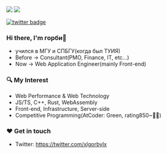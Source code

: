 <a href="https://github.com/anuraghazra/github-readme-stats" style="display:inline-block;">
<img style="float:initial;" src="https://github-readme-stats.vercel.app/api?username=xlgorbylx&count_private=true&show_icons=true&theme=react&hide_border=true" />
</a>
<a href="https://github.com/anuraghazra/github-readme-stats" style="display:inline-block;">
<img style="float:initial;" src="https://github-readme-stats.vercel.app/api/top-langs/?username=xlgorbylx&hide_border=true&theme=react&layout=compact" />
</a>

[![twitter badge](https://img.shields.io/badge/twitter-_xlgorbylx-1da1f2?style=flat-square&logo=twitter)](https://twitter.com/xlgorbylx)

<!-- [![blog badge](https://img.shields.io/badge/blog-harold's%20diary-1f425f?style=flat-square)](https://dev-harold.net/) -->

### Hi there, I'm горби📯

- учился в МГУ и СПБГУ(когда был ТУИЯ)
- Before -> Consultant(PMO, Finance, IT, etc...)
- Now -> Web Application Engineer(mainly Front-end)

### 🔍 My Interest

- Web Performance & Web Technology
- JS/TS, C++, Rust, WebAssembly
- Front-end, Infrastructure, Server-side
- Competitive Programming(AtCoder: Green, rating850~💪💪)

### ❤️ Get in touch

- Twitter: https://twitter.com/xlgorbylx
<!-- - Blog: https://dev-harold.net/ -->

